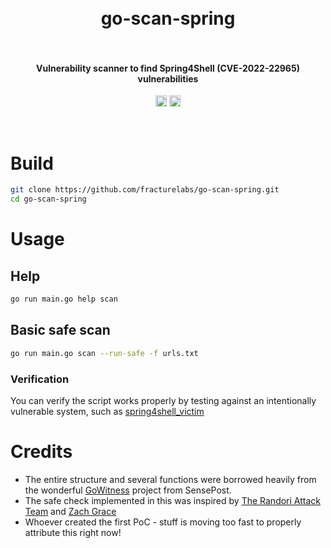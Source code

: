 <h1 align="center">
  <br>
    go-scan-spring
  <br>
  <br>
</h1>

<h4 align="center">Vulnerability scanner to find Spring4Shell (CVE-2022-22965) vulnerabilities</h4>
<p align="center">
  <a href="https://twitter.com/fracturelabs"><img src="https://img.shields.io/badge/twitter-%40fracturelabs-orange.svg" alt="@fracturelabs" height="18"></a>
  <a href="https://twitter.com/brkr19"><img src="https://img.shields.io/badge/twitter-%40brkr19-orange.svg" alt="@brkr19" height="18"></a>
</p>
<br>

# Build
```bash
git clone https://github.com/fracturelabs/go-scan-spring.git
cd go-scan-spring
```

# Usage
## Help
```bash
go run main.go help scan
```
## Basic safe scan
```bash
go run main.go scan --run-safe -f urls.txt
```
### Verification
You can verify the script works properly by testing against an intentionally vulnerable system, such as [spring4shell_victim](https://github.com/fracturelabs/spring4shell_victim)

# Credits
* The entire structure and several functions were borrowed heavily from the wonderful [GoWitness](https://github.com/sensepost/gowitness) project from SensePost.
* The safe check implemented in this was inspired by [The Randori Attack Team](https://twitter.com/RandoriAttack/status/1509298490106593283) and [Zach Grace](https://twitter.com/ztgrace)
* Whoever created the first PoC - stuff is moving too fast to properly attribute this right now!
